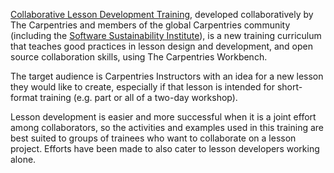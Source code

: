 [Collaborative Lesson Development Training](https://carpentries.github.io/lesson-development-training/), developed collaboratively by The Carpentries and members of the global Carpentries community 
(including the [Software Sustainability Institute](https://esciencelab.org.uk/projects/ssi/)), is a new training curriculum that teaches good practices in lesson design and development, 
and open source collaboration skills, using The Carpentries Workbench. 

The target audience is Carpentries Instructors with an idea for a new lesson they would like to create, especially if that lesson is intended for 
short-format training (e.g. part or all of a two-day workshop).

Lesson development is easier and more successful when it is a joint effort among collaborators, so the activities and examples used in this training are 
best suited to groups of trainees who want to collaborate on a lesson project. Efforts have been made to also cater to lesson developers working alone.
